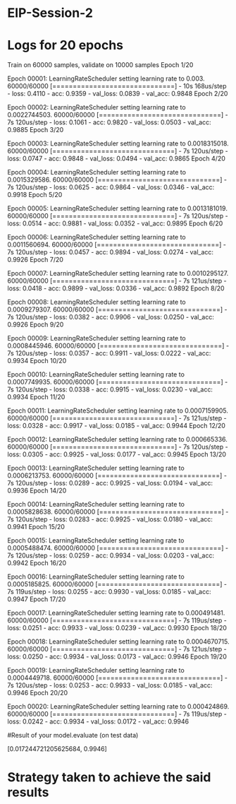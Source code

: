 # EIP-Session-2

# Logs for 20 epochs
Train on 60000 samples, validate on 10000 samples
Epoch 1/20

Epoch 00001: LearningRateScheduler setting learning rate to 0.003.
60000/60000 [==============================] - 10s 168us/step - loss: 0.4110 - acc: 0.9359 - val_loss: 0.0839 - val_acc: 0.9848
Epoch 2/20

Epoch 00002: LearningRateScheduler setting learning rate to 0.0022744503.
60000/60000 [==============================] - 7s 120us/step - loss: 0.1061 - acc: 0.9820 - val_loss: 0.0503 - val_acc: 0.9885
Epoch 3/20

Epoch 00003: LearningRateScheduler setting learning rate to 0.0018315018.
60000/60000 [==============================] - 7s 120us/step - loss: 0.0747 - acc: 0.9848 - val_loss: 0.0494 - val_acc: 0.9865
Epoch 4/20

Epoch 00004: LearningRateScheduler setting learning rate to 0.0015329586.
60000/60000 [==============================] - 7s 120us/step - loss: 0.0625 - acc: 0.9864 - val_loss: 0.0346 - val_acc: 0.9918
Epoch 5/20

Epoch 00005: LearningRateScheduler setting learning rate to 0.0013181019.
60000/60000 [==============================] - 7s 120us/step - loss: 0.0514 - acc: 0.9881 - val_loss: 0.0352 - val_acc: 0.9895
Epoch 6/20

Epoch 00006: LearningRateScheduler setting learning rate to 0.0011560694.
60000/60000 [==============================] - 7s 120us/step - loss: 0.0457 - acc: 0.9894 - val_loss: 0.0274 - val_acc: 0.9926
Epoch 7/20

Epoch 00007: LearningRateScheduler setting learning rate to 0.0010295127.
60000/60000 [==============================] - 7s 121us/step - loss: 0.0418 - acc: 0.9899 - val_loss: 0.0336 - val_acc: 0.9892
Epoch 8/20

Epoch 00008: LearningRateScheduler setting learning rate to 0.0009279307.
60000/60000 [==============================] - 7s 120us/step - loss: 0.0382 - acc: 0.9906 - val_loss: 0.0250 - val_acc: 0.9926
Epoch 9/20

Epoch 00009: LearningRateScheduler setting learning rate to 0.0008445946.
60000/60000 [==============================] - 7s 120us/step - loss: 0.0357 - acc: 0.9911 - val_loss: 0.0222 - val_acc: 0.9934
Epoch 10/20

Epoch 00010: LearningRateScheduler setting learning rate to 0.0007749935.
60000/60000 [==============================] - 7s 120us/step - loss: 0.0338 - acc: 0.9915 - val_loss: 0.0230 - val_acc: 0.9934
Epoch 11/20

Epoch 00011: LearningRateScheduler setting learning rate to 0.0007159905.
60000/60000 [==============================] - 7s 121us/step - loss: 0.0328 - acc: 0.9917 - val_loss: 0.0185 - val_acc: 0.9944
Epoch 12/20

Epoch 00012: LearningRateScheduler setting learning rate to 0.000665336.
60000/60000 [==============================] - 7s 120us/step - loss: 0.0305 - acc: 0.9925 - val_loss: 0.0177 - val_acc: 0.9945
Epoch 13/20

Epoch 00013: LearningRateScheduler setting learning rate to 0.0006213753.
60000/60000 [==============================] - 7s 120us/step - loss: 0.0289 - acc: 0.9925 - val_loss: 0.0194 - val_acc: 0.9936
Epoch 14/20

Epoch 00014: LearningRateScheduler setting learning rate to 0.0005828638.
60000/60000 [==============================] - 7s 120us/step - loss: 0.0283 - acc: 0.9925 - val_loss: 0.0180 - val_acc: 0.9941
Epoch 15/20

Epoch 00015: LearningRateScheduler setting learning rate to 0.0005488474.
60000/60000 [==============================] - 7s 120us/step - loss: 0.0259 - acc: 0.9934 - val_loss: 0.0203 - val_acc: 0.9942
Epoch 16/20

Epoch 00016: LearningRateScheduler setting learning rate to 0.0005185825.
60000/60000 [==============================] - 7s 119us/step - loss: 0.0255 - acc: 0.9930 - val_loss: 0.0185 - val_acc: 0.9947
Epoch 17/20

Epoch 00017: LearningRateScheduler setting learning rate to 0.000491481.
60000/60000 [==============================] - 7s 119us/step - loss: 0.0251 - acc: 0.9933 - val_loss: 0.0239 - val_acc: 0.9930
Epoch 18/20

Epoch 00018: LearningRateScheduler setting learning rate to 0.0004670715.
60000/60000 [==============================] - 7s 121us/step - loss: 0.0250 - acc: 0.9934 - val_loss: 0.0173 - val_acc: 0.9946
Epoch 19/20

Epoch 00019: LearningRateScheduler setting learning rate to 0.0004449718.
60000/60000 [==============================] - 7s 120us/step - loss: 0.0253 - acc: 0.9933 - val_loss: 0.0185 - val_acc: 0.9946
Epoch 20/20

Epoch 00020: LearningRateScheduler setting learning rate to 0.000424869.
60000/60000 [==============================] - 7s 119us/step - loss: 0.0242 - acc: 0.9934 - val_loss: 0.0172 - val_acc: 0.9946



#Result of your model.evaluate (on test data)

[0.017244721205625684, 0.9946]

# Strategy taken to achieve the said results

